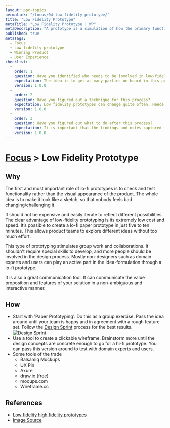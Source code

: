 ```yaml
---
layout: ppc-topics 
permalink: "/focus/04-low-fidelity-prototype/"
title: "Low Fidelity Prototype"
metaTitle: "Low Fidelity Prototype | WP"
metaDescription: "A prototype is a simulation of how the primary functionality of the product will work. It allows you to initiate discussions with other stakeholders such as domain experts, potential users, decision makers, etc. Low-fidelity (lo-fi) prototyping is a quick and easy way to convert high-level design concepts into tangible and testable artifacts. It doesn’t have to be concrete or even look like a finished product."
published: true
metaTags:
  - Focus
  - Low fidelity prototype
  - Winning Product
  - User Experience
checklist: 
  -
    order: 1
    question: Have you identified who needs to be involved in low-fidelity prototyping? 
    expectation: The idea is to get as many parties on board in this process as possible. Developers, QA, domain experts and especially users are more than welcome to participate in this process.
    version: 1.0.0
  -
    order: 2
    question: Have you figured out a technique for this process?
    expectation: Low fidelity prototypes can change quite often. Hence it is recommended to use a media where things can be changed quickly; such as pen and paper. Wire framing can be done at a later stage when the requirements are bit more stable.
    version: 1.0.0
  -
    order: 3
    question: Have you figured out what to do after this process?
    expectation: It is important that the findings and notes captured in this process is properly recorded for future purposes. These early feedback then needs to be taken into planning and should eventually needs to end up at the product road map.
    version: 1.0.0
---
```

# [Focus](../) > Low Fidelity Prototype

## Why
The first and most important role of lo-fi prototypes is to check and test functionality rather than the visual appearance of the product. The whole idea is to make it look like a sketch, so that nobody feels bad changing/challenging it.

It should not be expensive and easily iterate to reflect different possibilities. The clear advantage of low-fidelity prototyping is its extremely low cost and speed. It’s possible to create a lo-fi paper prototype in just five to ten minutes. This allows product teams to explore different ideas without too much effort.

This type of prototyping stimulates group work and collaborations. It shouldn't require special skills to develop, and more people should be involved in the design process. Mostly non-designers such as domain experts and users can play an active part in the idea-formulation through a lo-fi prototype.

It is also a great communication tool. It can communicate the value proposition and features of your solution in a non-ambiguous and interactive manner.

## How

- Start with 'Paper Prototyping'. Do this as a group exercise. Pass the idea around until your team is happy and in agreement with a rough feature set. Follow the [Design Sprint](https://www.gv.com/sprint/) process for the best results.
  ![Design Sprint](https://miro.medium.com/max/2000/1*YAulgPaB93hG_V0Pomc1xg.jpeg)
- Use a tool to create a clickable wireframe. Brainstorm more until the design concepts are concrete enough to go for a hi-fi prototype. You can pass this version around to test with domain experts and users.
- Some tools of the trade
  - Balsamiq Mockups
  - UX Pin
  - Axure
  - draw.io (free)
  - moqups.com
  - Wireframe.cc

## References

- [Low fidelity high fidelity prototypes](https://theblog.adobe.com/prototyping-difference-low-fidelity-high-fidelity-prototypes-use/)
- [Image Source](https://sprintstories.com/7-tips-for-the-first-ever-design-sprint-of-a-company-16682b307c1c)
